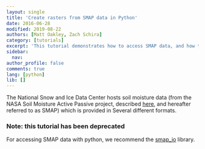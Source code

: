 ```yaml
---
layout: single
title: 'Create rasters from SMAP data in Python'
date: 2016-06-28
modified: 2019-08-22
authors: [Matt Oakley, Zach Schira]
category: [tutorials]
excerpt: 'This tutorial demonstrates how to access SMAP data, and how to generate raster output from this data.'
sidebar:
  nav:
author_profile: false
comments: true
lang: [python]
lib: []
---
```

The National Snow and Ice Data Center hosts soil moisture data (from the NASA Soil Moisture Active Passive project, described [here](https://nsidc.org/data/smap), and hereafter referred to as SMAP) which is provided in Several different formats. 

### Note: this tutorial has been deprecated

For accessing SMAP data with python, we recommend the [smap_io](https://github.com/TUW-GEO/smap_io/tree/master/tests) library. 
